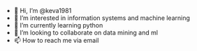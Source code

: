 - 👋 Hi, I’m @keva1981
- 👀 I’m interested in information systems and machine learning
- 🌱 I’m currently learning python
- 💞️ I’m looking to collaborate on data mining and ml 
- 📫 How to reach me via email

<!---
keva1981/keva1981 is a ✨ special ✨ repository because its `README.md` (this file) appears on your GitHub profile.
You can click the Preview link to take a look at your changes.
--->
